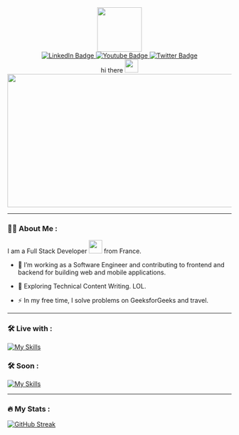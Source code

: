 <div id="header" align="center">
  <img src="https://media.giphy.com/media/v1.Y2lkPTc5MGI3NjExNzNiZXUwdWhkYmdlb251cW1zMGZ3cHFvcW1ta3R6NHN5dmdxbWhrcyZlcD12MV9pbnRlcm5hbF9naWZfYnlfaWQmY3Q9cw/M9gbBd9nbDrOTu1Mqx/giphy.gif" width="100"/>
    <div id="badges">
        <a href="your-linkedin-URL">
          <img src="https://img.shields.io/badge/LinkedIn-blue?style=for-the-badge&logo=linkedin&logoColor=white" alt="LinkedIn Badge"/>
        </a>
       <a href="your-youtube-URL">
          <img src="https://img.shields.io/badge/YouTube-red?style=for-the-badge&logo=youtube&logoColor=white" alt="Youtube Badge"/>
        </a>
        <a href="your-twitter-URL">
          <img src="https://img.shields.io/badge/Twitter-blue?style=for-the-badge&logo=twitter&logoColor=white" alt="Twitter Badge"/>
        </a>
  </div>
  <img src="https://komarev.com/ghpvc/?username=your-github-username&style=flat-square&color=blue" alt=""/>
  <div>
    hi there
    <img src="https://media.giphy.com/media/L1R1tvI9svkIWwpVYr/giphy.gif" width="30px"/>
  </div>
</div>
<div align="center">
  <img src="https://media.giphy.com/media/L1R1tvI9svkIWwpVYr/giphy.gif" width="600" height="300"/>
</div>

---
  
### :man_technologist: About Me :
I am a Full Stack Developer <img src="https://media.giphy.com/media/WUlplcMpOCEmTGBtBW/giphy.gif" width="30"> from France.

- :telescope: I’m working as a Software Engineer and contributing to frontend and backend for building web and mobile applications.

- :seedling: Exploring Technical Content Writing. LOL.

- :zap: In my free time, I solve problems on GeeksforGeeks and travel.


---

### :hammer_and_wrench: Live with :

[![My Skills](https://skillicons.dev/icons?i=angular,bootstrap,cs,react,css,docker,dotnet,figma,git,github,html,java,js,mysql,nodejs,php,postgres,py,react,visualstudio,vscode,wordpress&perline=9)](https://skillicons.dev)

### :hammer_and_wrench: Soon :

[![My Skills](https://skillicons.dev/icons?i=nextjs,gitlab&perline=9)](https://skillicons.dev)

---

### :fire: My Stats :

[![GitHub Streak](http://github-readme-streak-stats.herokuapp.com?user=YamadaBlog&theme=dark&hide_border=FAUX)](https://git.io/streak-stats)



